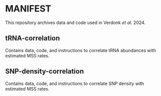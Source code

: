 # MANIFEST

This repository archives data and code used in Verdonk *et al.* 2024. 

## tRNA-correlation
Contains data, code, and instructions to correlate tRNA abundances with estimated MSS rates.

## SNP-density-correlation
Contains data, code, and instructions to correlate SNP density with estimated MSS rates.
